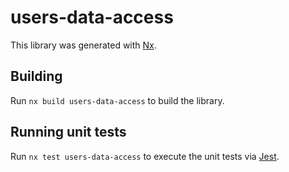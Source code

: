 # users-data-access

This library was generated with [Nx](https://nx.dev).

## Building

Run `nx build users-data-access` to build the library.

## Running unit tests

Run `nx test users-data-access` to execute the unit tests via [Jest](https://jestjs.io).
